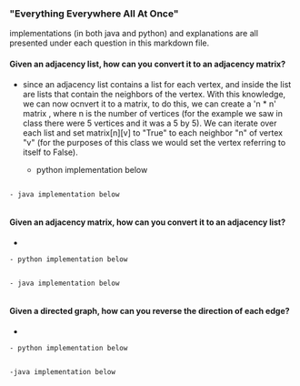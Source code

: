 ### "Everything Everywhere All At Once"
implementations (in both java and python) and explanations are all presented under each question in this markdown file.

#### Given an adjacency list, how can you convert it to an adjacency matrix? 
- since an adjacency list contains a list for each vertex, and inside the list are lists that contain the neighbors of the vertex. With this knowledge, we can now ocnvert it to a matrix, to do this, we can create a 'n * n' matrix , where n is the number of vertices (for the example we saw in class there were 5 vertices and it was a 5 by 5). We can iterate over each list and set matrix[n][v] to "True" to each neighbor "n" of vertex "v"
(for the purposes of this class we would set the vertex referring to itself to False).


    - python implementation below
``` python

```

    - java implementation below
``` java

```


#### Given an adjacency matrix, how can you convert it to an adjacency list? 
- 

    - python implementation below
``` python

```

    - java implementation below
``` java

```


#### Given a directed graph, how can you reverse the direction of each edge?
- 

    - python implementation below
``` python

```

    -java implementation below
``` java

```



